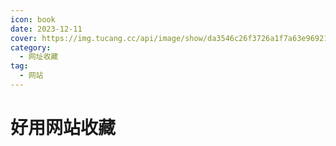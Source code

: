 ```yaml
---
icon: book
date: 2023-12-11
cover: https://img.tucang.cc/api/image/show/da3546c26f3726a1f7a63e96921b30ff
category:
  - 网址收藏
tag:
  - 网站
---
```


# 好用网站收藏

